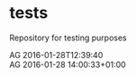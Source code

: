 # tests
Repository for testing purposes

AG 2016-01-28T12:39:40<br>
AG 2016-01-28 14:00:33+01:00<br>
